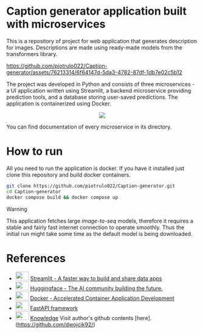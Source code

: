 # Caption generator application built with microservices
This is a repository of project for web application that generates description for images. Descriptions are made using ready-made models from the transformers library.


https://github.com/piotrulo022/Caption-generator/assets/76213314/6f64147d-5da3-4782-87df-1db7e02c5b12

The project was developed in Python and consists of three microservices - a UI application written using Streamlit, a backend microservice providing prediction tools, and a database storing user-saved predictions. The application is containerized using Docker.

<p align="center">
  <img src="https://github.com/piotrulo022/Caption-generator/assets/76213314/03200b09-2731-4a65-bc9f-302aaae82f6c">
</p>

You can find documentation of every microservice in its directory.
# How to run
All you need to run the application is docker. If you have it installed just clone this repository and build docker containers.

```bash
git clone https://github.com/piotrulo022/Caption-generator.git
cd Caption-generator
docker compose build && docker compose up
```
> [!WARNING]
> This application fetches large *image-to-seq* models, therefore it requires a stable and fairly fast internet connection to operate smoothly. Thus the initial run might take some time as the default model is being downloaded.

# References
- <img src="https://github.com/piotrulo022/Caption-generator/assets/76213314/041bc9c8-bbaa-46fe-b36a-80c34be01694" width="35" height="23"/> [Streamlit - A faster way to build and share data apps](https://streamlit.io/)
- <img src="https://github.com/piotrulo022/Caption-generator/assets/76213314/ba8ce534-07dc-4ab9-9944-64e39e7d37c9" width="35" height="23"/> [Huggingface - The AI community building the future.](https://huggingface.co/)
- <img src="https://github.com/piotrulo022/Caption-generator/assets/76213314/78ea06b0-00cd-4081-bc09-d31f6860b992" width="35" height="23"/> [Docker - Accelerated Container Application Development](https://www.docker.com/)
- <img src="https://github.com/piotrulo022/Caption-generator/assets/76213314/7d6a0917-fd64-47e3-a8d2-80236766e1fb" width="35" height="23"/> [FastAPI framework](https://fastapi.tiangolo.com/)
- <img src="https://github.com/piotrulo022/Caption-generator/assets/76213314/2aeef1f8-144e-44c6-b98d-9307c9b3471e" width="35" height="23"/> [Knowledge](https://dwojcik92.github.io/) Visit author's github contents [here].(https://github.com/dwojcik92/)

